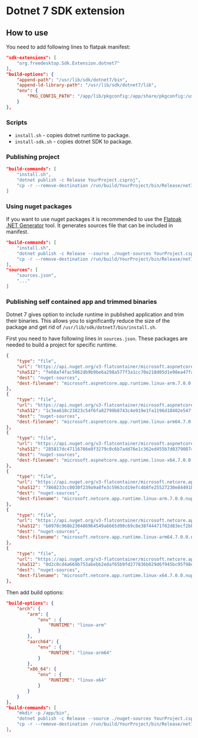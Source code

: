 # Dotnet 7 SDK extension

## How to use
You need to add following lines to flatpak manifest:
```json
"sdk-extensions": [
    "org.freedesktop.Sdk.Extension.dotnet7"
],
"build-options": {
    "append-path": "/usr/lib/sdk/dotnet7/bin",
    "append-ld-library-path": "/usr/lib/sdk/dotnet7/lib",
    "env": {
        "PKG_CONFIG_PATH": "/app/lib/pkgconfig:/app/share/pkgconfig:/usr/lib/pkgconfig:/usr/share/pkgconfig:/usr/lib/sdk/dotnet7/lib/pkgconfig"
    }
},
```

###  Scripts
* `install.sh` - copies dotnet runtime to package.
* `install-sdk.sh` - copies dotnet SDK to package.

### Publishing project

```json
"build-commands": [
    "install.sh",
    "dotnet publish -c Release YourProject.csproj",
    "cp -r --remove-destination /run/build/YourProject/bin/Release/net7.0/publish/ /app/bin/",
]
```

### Using nuget packages
If you want to use nuget packages it is recommended to use the [Flatpak .NET Generator](https://github.com/flatpak/flatpak-builder-tools/tree/master/dotnet) tool. It generates sources file that can be included in manifest.

```json
"build-commands": [
    "install.sh",
    "dotnet publish -c Release --source ./nuget-sources YourProject.csproj",
    "cp -r --remove-destination /run/build/YourProject/bin/Release/net7.0/publish/ /app/bin/"
],
"sources": [
    "sources.json",
    "..."
]
```

### Publishing self contained app and trimmed binaries
Dotnet 7 gives option to include runtime in published application and trim their binaries. This allows you to significantly reduce the size of the package and get rid of `/usr/lib/sdk/dotnet7/bin/install.sh`. 

First you need to have following lines in `sources.json`. These packages are needed to build a project for specific runtime. 

```json
{
    "type": "file",
    "url": "https://api.nuget.org/v3-flatcontainer/microsoft.aspnetcore.app.runtime.linux-arm/7.0.0/microsoft.aspnetcore.app.runtime.linux-arm.7.0.0.nupkg",
    "sha512": "fe68af4fac5062db9b9be6a298a577f3a1cc70e218d05d1e98ea47fa2536e10977033d38c995daf90da2035bbe275c2e2c163ff639ee7adfaf094fd166a39933",
    "dest": "nuget-sources",
    "dest-filename": "microsoft.aspnetcore.app.runtime.linux-arm.7.0.0.nupkg"
},
{
    "type": "file",
    "url": "https://api.nuget.org/v3-flatcontainer/microsoft.aspnetcore.app.runtime.linux-arm64/7.0.0/microsoft.aspnetcore.app.runtime.linux-arm64.7.0.0.nupkg",
    "sha512": "1c3ea618c23823c54f6fa82799b8743c4e919e1fa1196d18402e547faaafb52a4d6e2131ddef6092dc71a308e8f7bcd3feac825565cec112705dacf88b1f7e57",
    "dest": "nuget-sources",
    "dest-filename": "microsoft.aspnetcore.app.runtime.linux-arm64.7.0.0.nupkg"
},
{
    "type": "file",
    "url": "https://api.nuget.org/v3-flatcontainer/microsoft.aspnetcore.app.runtime.linux-x64/7.0.0/microsoft.aspnetcore.app.runtime.linux-x64.7.0.0.nupkg",
    "sha512": "285817dc47116766e8f3279c0c6b7add76e1c362ed455b7d03790874bb4fab70f0507a31747a109a8afa3b80215b9c463a3d245e80ba14ee896114ef44f8892d",
    "dest": "nuget-sources",
    "dest-filename": "microsoft.aspnetcore.app.runtime.linux-x64.7.0.0.nupkg"
},
{
    "type": "file",
    "url": "https://api.nuget.org/v3-flatcontainer/microsoft.netcore.app.runtime.linux-arm/7.0.0/microsoft.netcore.app.runtime.linux-arm.7.0.0.nupkg",
    "sha512": "7860233cc8030f239a9a8fe3c5963cd19efc4b8fe25527230e84491b1c7b5d2ddfa6ad85f494c711f50a84bc1b4d9c6a6196ffce8df757b6487e592fa00640c2",
    "dest": "nuget-sources",
    "dest-filename": "microsoft.netcore.app.runtime.linux-arm.7.0.0.nupkg"
},
{
    "type": "file",
    "url": "https://api.nuget.org/v3-flatcontainer/microsoft.netcore.app.runtime.linux-arm64/7.0.0/microsoft.netcore.app.runtime.linux-arm64.7.0.0.nupkg",
    "sha512": "b0970c968b230486964549a6665d90c69c8e38f44471f02d83ecf2bba1e76c162bd383abffbf2779b515413486ceba0507d234f41b690d961a5975c41ce6f437",
    "dest": "nuget-sources",
    "dest-filename": "microsoft.netcore.app.runtime.linux-arm64.7.0.0.nupkg"
},
{
    "type": "file",
    "url": "https://api.nuget.org/v3-flatcontainer/microsoft.netcore.app.runtime.linux-x64/7.0.0/microsoft.netcore.app.runtime.linux-x64.7.0.0.nupkg",
    "sha512": "0d2c0cd4a669b753abebb2edaf65b9fd277836b029d6f945bc95f98ed487221b462f9a82dc199dd08c5b12f1f15134531e208fcad5931c426f9fdba6ab068786",
    "dest": "nuget-sources",
    "dest-filename": "microsoft.netcore.app.runtime.linux-x64.7.0.0.nupkg"
},
```

Then add build options:

```json
"build-options": {
    "arch": {
        "arm": {
            "env" : {
                "RUNTIME": "linux-arm"
            }
        },
        "aarch64": {
            "env" : {
                "RUNTIME": "linux-arm64"
            }
        },
        "x86_64": {
            "env" : {
                "RUNTIME": "linux-x64"
            }
        }
    }
},
"build-commands": [
    "mkdir -p /app/bin",
    "dotnet publish -c Release --source ./nuget-sources YourProject.csproj --runtime $RUNTIME --self-contained true",
    "cp -r --remove-destination /run/build/YourProject/bin/Release/net7.0/$RUNTIME/publish/* /app/bin/",
],
```
